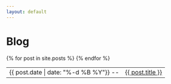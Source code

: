 ```yaml
---
layout: default
---
```


Blog
====

<table>
<tbody>
{% for post in site.posts %}
<tr><td>{{ post.date | date: "%-d %B %Y"}} -- </td><td><a href="{{ post.url }}">{{ post.title }}</a></td></tr>
{% endfor %}
</tbody>
</table>
